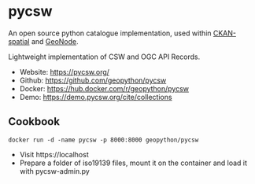 # pycsw

An open source python catalogue implementation, used within [CKAN-spatial](https://github.com/ckan/ckanext-spatial) and [GeoNode](https://geonode.org).

Lightweight implementation of CSW and OGC API Records. 

- Website: https://pycsw.org/
- Github: https://github.com/geopython/pycsw
- Docker: https://hub.docker.com/r/geopython/pycsw
- Demo: https://demo.pycsw.org/cite/collections

## Cookbook

```
docker run -d -name pycsw -p 8000:8000 geopython/pycsw
```

- Visit https://localhost
- Prepare a folder of iso19139 files, mount it on the container and load it with pycsw-admin.py